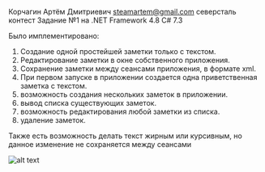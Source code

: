 Корчагин Артём Дмитриевич steamartem@gmail.com северсталь контест Задание №1 на .NET Framework 4.8 C# 7.3

Было имплементировано:
1. Создание одной простейшей заметки только с текстом.
2. Редактирование заметки в окне собственного приложения.
3. Сохранение заметки между сеансами приложения, в формате xml.
4. При первом запуске в приложении создается одна приветственная заметка с текстом.
5. возможность создания нескольких заметок в приложении.
6. вывод списка существующих заметок.
7. возможность редактирования любой заметки из списка.
8. удаление заметок.

Также есть возможность делать текст жирным или курсивным, но данное изменение не сохраняется между сеансами

![alt text]([https://imgur.com/a/AodFPf9](https://i.imgur.com/j23wF0h.png)https://i.imgur.com/j23wF0h.png)
